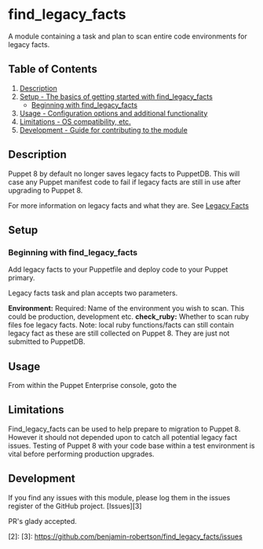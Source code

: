 # find_legacy_facts

A module containing a task and plan to scan entire code environments for legacy facts. 

## Table of Contents

1. [Description](#description)
1. [Setup - The basics of getting started with find_legacy_facts](#setup)
    * [Beginning with find_legacy_facts](#beginning-with-find_legacy_facts)
1. [Usage - Configuration options and additional functionality](#usage)
1. [Limitations - OS compatibility, etc.](#limitations)
1. [Development - Guide for contributing to the module](#development)

## Description

Puppet 8 by default no longer saves legacy facts to PuppetDB. This will case any Puppet manifest code to fail if legacy facts are still in use after upgrading to Puppet 8.

For more information on legacy facts and what they are. See [Legacy Facts][1]

## Setup

### Beginning with find_legacy_facts

Add legacy facts to your Puppetfile and deploy code to your Puppet primary.

Legacy facts task and plan accepts two parameters. 

**Environment:** Required: Name of the environment you wish to scan. This could be production, development etc.
**check_ruby:** Whether to scan ruby files foe legacy facts. Note: local ruby functions/facts can still contain legacy fact as these are still collected on Puppet 8. They are just not submitted to PuppetDB. 

## Usage

From within the Puppet Enterprise console, goto the 

## Limitations

Find_legacy_facts can be used to help prepare to migration to Puppet 8. However it should not depended upon to catch all potential legacy fact issues. Testing of Puppet 8 with your code base within a test environment is vital before performing production upgrades.

## Development

If you find any issues with this module, please log them in the issues register of the GitHub project. [Issues][3]

PR's glady accepted. 

[1]: https://www.puppet.com/docs/puppet/8/core_facts.html#legacy-facts
[2]:
[3]: https://github.com/benjamin-robertson/find_legacy_facts/issues
